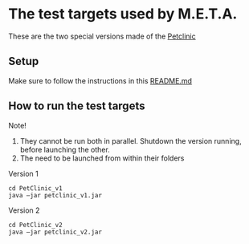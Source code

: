 # The test targets used by M.E.T.A.

These are the two special versions made of the [Petclinic](https://github.com/spring-projects/spring-petclinic)

## Setup

Make sure to follow the instructions in this [README.md](../README.md)

## How to run the test targets

Note!

1. They cannot be run both in parallel. Shutdown the version running, before launching the other.
1. The need to be launched from within their folders

Version 1

```
cd PetClinic_v1
java –jar petclinic_v1.jar
```

Version 2

```
cd PetClinic_v2
java –jar petclinic_v2.jar
```
